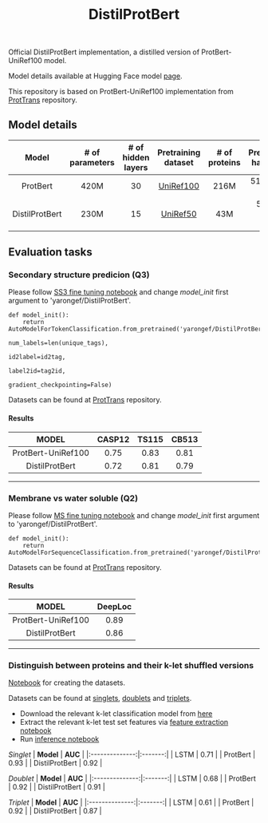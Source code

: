<br/>
<h1 align="center">DistilProtBert</h1>
<br/>

Official DistilProtBert implementation, a distilled version of ProtBert-UniRef100 model.

Model details available at Hugging Face model [page](https://huggingface.co/yarongef/DistilProtBert).

This repository is based on ProtBert-UniRef100 implementation from [ProtTrans](https://github.com/agemagician/ProtTrans) repository.

## **Model details**
|    **Model**   | **# of parameters** | **# of hidden layers** | **Pretraining dataset** | **# of proteins** | **Pretraining hardware** |
|:--------------:|:-------------------:|:----------------------:|:-----------------------:|:------------------------------:|:------------------------:|
|    ProtBert    |         420M        |           30           |        [UniRef100](https://www.uniprot.org/downloads)       |              216M              |       512 16GB TPUs      |
| DistilProtBert |         230M        |           15           |         [UniRef50](https://www.uniprot.org/downloads)        |               43M              |     5 v100 32GB GPUs     |

## **Evaluation tasks**

### Secondary structure predicion (Q3)
Please follow [SS3 fine tuning notebook](https://github.com/agemagician/ProtTrans/blob/master/Fine-Tuning/ProtBert-BFD-FineTune-SS3.ipynb) and change *model_init* first argument to 'yarongef/DistilProtBert'.
      
    def model_init():
        return AutoModelForTokenClassification.from_pretrained('yarongef/DistilProtBert',
                                                               num_labels=len(unique_tags),
                                                               id2label=id2tag,
                                                               label2id=tag2id,
                                                               gradient_checkpointing=False)

Datasets can be found at [ProtTrans](https://github.com/agemagician/ProtTrans) repository.

#### Results
|    **MODEL**   | **CASP12** | **TS115** | **CB513** |
|:--------------:|:----------:|:---------:|:---------:|
|    ProtBert-UniRef100    |    0.75    |    0.83   |    0.81   |
| DistilProtBert |    0.72    |    0.81   |    0.79   |

---------------------------------

### Membrane vs water soluble (Q2)
Please follow [MS fine tuning notebook](https://github.com/agemagician/ProtTrans/blob/master/Fine-Tuning/ProtBert-BFD-FineTuning-MS.ipynb) and change *model_init* first argument to 'yarongef/DistilProtBert'.

    def model_init():
        return AutoModelForSequenceClassification.from_pretrained('yarongef/DistilProtBert')

Datasets can be found at [ProtTrans](https://github.com/agemagician/ProtTrans) repository.

#### Results
|    **MODEL**   | **DeepLoc** |
|:--------------:|:----------:|
|    ProtBert-UniRef100    |    0.89    |  
| DistilProtBert |    0.86    | 

----------------------------------

### Distinguish between proteins and their k-let shuffled versions 

[Notebook](https://github.com/yarongef/DistilProtBert/blob/main/Datasets/Human%20Proteome.ipynb) for creating the datasets.

Datasets can be found at [singlets](https://huggingface.co/datasets/yarongef/human_proteome_singlets), [doublets](https://huggingface.co/datasets/yarongef/human_proteome_doublets) and [triplets](https://huggingface.co/datasets/yarongef/human_proteome_triplets).

- Download the relevant k-let classification model from [here](https://www.dropbox.com/sh/221eiziowdg5m5e/AADh_f8DO_Tn9r56S1QbpyaHa?dl=0)
- Extract the relevant k-let test set features via [feature extraction notebook](https://github.com/yarongef/DistilProtBert/blob/main/Feature%20Extraction/Feature%20Extraction.ipynb)
- Run [inference notebook](https://github.com/yarongef/DistilProtBert/blob/main/Inference/Inference.ipynb)

_Singlet_
|    **Model**   | **AUC** |
|:--------------:|:-------:|
|      LSTM      |   0.71  |
|    ProtBert    |   0.93  |
| DistilProtBert |   0.92  |

_Doublet_
|    **Model**   | **AUC** |
|:--------------:|:-------:|
|      LSTM      |   0.68  |
|    ProtBert    |   0.92  |
| DistilProtBert |   0.91  |

_Triplet_
|    **Model**   | **AUC** |
|:--------------:|:-------:|
|      LSTM      |   0.61  |
|    ProtBert    |   0.92  |
| DistilProtBert |   0.87  |
